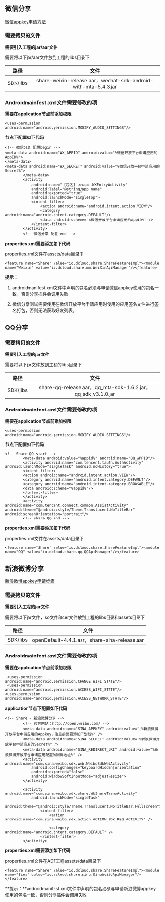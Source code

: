 
## 微信分享 

[微信appkey申请方法](http://ask.dcloud.net.cn/article/208)

### 需要拷贝的文件

**需要引入工程的jar/aar文件**

需要将以下jar/aar文件放到工程的libs目录下

| 路径 | 文件 | 
| :-------: | :-------: |
| SDK\libs | share-weixin-release.aar，wechat-sdk-android-with-mta-5.4.3.jar |

### Androidmainfest.xml文件需要修改的项

**需要在application节点前添加权限**

~~~
<uses-permission android:name="android.permission.MODIFY_AUDIO_SETTINGS"/>
~~~

**<application>节点下配置如下代码**

~~~
<!-- 微信分享 配置begin -->
<meta-data android:name="WX_APPID" android:value="%微信开放平台申请应用的AppID%">
</meta-data>
<meta-data android:name="WX_SECRET" android:value="%微信开放平台申请应用的Secret%">
        </meta-data>
        <activity
            android:name="【包名】.wxapi.WXEntryActivity"
            android:label="@string/app_name"
            android:exported="true"
            android:launchMode="singleTop">
            <intent-filter>
                <action android:name="android.intent.action.VIEW"/>
                <category android:name="android.intent.category.DEFAULT"/>
                <data android:scheme="%微信开放平台申请应用的AppID%""/>
            </intent-filter>
        </activity>
        <!-- 微信分享 配置 end -->
~~~

**properties.xml需要添加如下代码**

properties.xml文件在assets/data目录下

~~~
<feature name="Share" value="io.dcloud.share.ShareFeatureImpl"><module name="Weixin" value="io.dcloud.share.mm.WeiXinApiManager"/></feature>
~~~
**提示：**

1) androidmanifest.xml文件中声明的包名必须与申请微信appkey使用的包名一致，否则分享插件会调用失败

2) 微信分享测试需要使用在微信开放平台申请应用时使用的应用签名文件进行签名打包，否则无法获取好友列表。


## QQ分享

### 需要拷贝的文件

**需要引入工程的jar文件**

需要将以下jar文件放到工程的libs目录下

| 路径 | 文件 | 
| :-------: | :-------: |
| SDK\libs | share-qq-release.aar，qq_mta-sdk-1.6.2.jar，qq_sdk_v3.1.0.jar |

### Androidmainfest.xml文件需要修改的项

**需要在application节点前添加权限**

~~~
<uses-permission android:name="android.permission.MODIFY_AUDIO_SETTINGS"/>
~~~

**<application>节点下配置如下代码**

~~~
<!-- Share QQ start -->
        <meta-data android:value="%appid%" android:name="QQ_APPID"/> 
        <activity android:name="com.tencent.tauth.AuthActivity" android:launchMode="singleTask" android:noHistory="true"> 
        <intent-filter>
        <action android:name="android.intent.action.VIEW"/> 
        <category android:name="android.intent.category.DEFAULT"/> 
        <category android:name="android.intent.category.BROWSABLE"/>
        <data android:scheme="%appid%"/> 
        </intent-filter> 
        </activity> 
        <activity android:name="com.tencent.connect.common.AssistActivity" android:theme="@android:style/Theme.Translucent.NoTitleBar" android:screenOrientation="portrait"/>
        <!-- Share QQ end -->
~~~
**properties.xml需要添加如下代码**

properties.xml文件在assets/data目录下

~~~
<feature name="Share" value="io.dcloud.share.ShareFeatureImpl"><module name="QQ" value="io.dcloud.share.qq.QQApiManager"/></feature>
~~~

<!--
## 腾讯微博

[腾讯微博appkey申请方法](http://ask.dcloud.net.cn/article/207)

### 需要拷贝的文件

**需要引入工程的jar/aar文件**

需要将以下jar/aar文件放到工程的libs目录下

| 路径 | 文件 | 
| :-------: | :-------: |
| SDK\libs | share-tencent-release.aar |

### Androidmainfest.xml文件需要修改的项

**需要在application节点前添加权限**

~~~
  <uses-permission android:name="android.permission.ACCESS_NETWORK_STATE"/>   
 <uses-permission android:name="android.permission.ACCESS_WIFI_STATE"/>      
  <uses-permission android:name="android.permission.CHANGE_WIFI_STATE"/>      
  <uses-permission android:name="android.permission.ACCESS_COARSE_LOCATION"/> 
  <uses-permission android:name="android.permission.ACCESS_FINE_LOCATION"/>   
  <uses-permission android:name="android.permission.ACCESS_MOCK_LOCATION"/>   
~~~

**<application>节点下配置如下代码**

~~~
        <meta-data
            android:name="TENCENT_APPKEY"
            android:value="_%腾讯微博开放平台申请应用的Appkey，注意前面要添加下划线%" />
        <meta-data
            android:name="TENCENT_SECRET"
            android:value="%腾讯微博开放平台申请应用的Secret%" />
        <meta-data
            android:name="TENCENT_REDIRECT_URI"
            android:value="%腾讯微博开放平台申请应用配置的回调地址%" />

        <activity
            android:name="io.dcloud.share.tencent.WebAuthorize"
            android:theme="@android:style/Theme.NoTitleBar" >
        </activity>
~~~

**properties.xml需要添加如下代码**

properties.xml文件在ADT工程assets/data目录下

~~~
<feature name="Share" value="io.dcloud.share.ShareFeatureImpl"><module name="Tencent" value="io.dcloud.share.tencent.TencentWeiboApiManager"/></feature>
~~~

**提示：**androidmanifest.xml文件中声明的包名必须与申请腾讯微博appkey使用的包名一致，否则分享插件会调用失败

-->

## 新浪微博分享

[新浪微博appkey申请步骤](http://ask.dcloud.net.cn/article/209)

### 需要拷贝的文件

**需要引入工程的jar文件**

需要将以下jar文件，so文件和cer文件放到工程的libs目录和assets目录下

| 路径 | 文件 | 
| :-------: | :-------: |
| SDK\libs | openDefault-4.4.1.aar，share-sina-release.aar|

### Androidmainfest.xml文件需要修改的项

**需要在application节点前添加权限**

~~~
 <uses-permission android:name="android.permission.CHANGE_WIFI_STATE"/>   
 <uses-permission android:name="android.permission.ACCESS_WIFI_STATE"/>     
<uses-permission android:name="android.permission.ACCESS_NETWORK_STATE"/>   
~~~

**application节点下配置如下代码**

~~~
<!-- Share - 新浪微博分享 -->
        <!-- 官方网站：http://open.weibo.com/ -->
        <meta-data android:name="SINA_APPKEY" android:value="_%新浪微博开放平台申请应用的Appkey，注意前面要添加下划线%" />
        <meta-data android:name="SINA_SECRET" android:value="%新浪微博开放平台申请应用的Secret%" />
        <meta-data android:name="SINA_REDIRECT_URI" android:value="%新浪微博开放平台申请应用配置的回调地址%" />
        <activity android:name="com.sina.weibo.sdk.web.WeiboSdkWebActivity"
            android:configChanges="keyboardHidden|orientation"
            android:exported="false"
            android:windowSoftInputMode="adjustResize">
        </activity>

        <activity android:name="com.sina.weibo.sdk.share.WbShareTransActivity"
            android:launchMode="singleTask"
            android:theme="@android:style/Theme.Translucent.NoTitleBar.Fullscreen">
                <intent-filter>
                    <action android:name="com.sina.weibo.sdk.action.ACTION_SDK_REQ_ACTIVITY" />

                    <category android:name="android.intent.category.DEFAULT" />
                </intent-filter>
        </activity>
~~~

**properties.xml需要添加如下代码**

properties.xml文件在ADT工程assets/data目录下

~~~
<feature name="Share" value="io.dcloud.share.ShareFeatureImpl"><module name="Sina" value="io.dcloud.share.sina.SinaWeiboApiManager"/></feature>
~~~

**提示：**androidmanifest.xml文件中声明的包名必须与申请新浪微博appkey使用的包名一致，否则分享插件会调用失败
